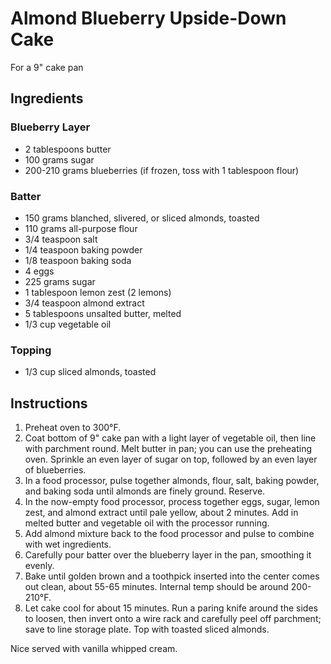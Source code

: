 # Almond Blueberry Upside-Down Cake

For a 9" cake pan

## Ingredients

### Blueberry Layer

- 2 tablespoons butter
- 100 grams sugar
- 200-210 grams blueberries (if frozen, toss with 1 tablespoon flour)

### Batter

- 150 grams blanched, slivered, or sliced almonds, toasted
- 110 grams all-purpose flour
- 3/4 teaspoon salt
- 1/4 teaspoon baking powder
- 1/8 teaspoon baking soda
- 4 eggs
- 225 grams sugar
- 1 tablespoon lemon zest (2 lemons)
- 3/4 teaspoon almond extract
- 5 tablespoons unsalted butter, melted
- 1/3 cup vegetable oil

### Topping

- 1/3 cup sliced almonds, toasted

## Instructions

1. Preheat oven to 300°F.
2. Coat bottom of 9" cake pan with a light layer of vegetable oil, then line with parchment round. Melt butter in pan; you can use the preheating oven. Sprinkle an even layer of sugar on top, followed by an even layer of blueberries.
3. In a food processor, pulse together almonds, flour, salt, baking powder, and baking soda until almonds are finely ground. Reserve.
4. In the now-empty food processor, process together eggs, sugar, lemon zest, and almond extract until pale yellow, about 2 minutes. Add in melted butter and vegetable oil with the processor running.
5. Add almond mixture back to the food processor and pulse to combine with wet ingredients.
6. Carefully pour batter over the blueberry layer in the pan, smoothing it evenly.
7. Bake until golden brown and a toothpick inserted into the center comes out clean, about 55-65 minutes. Internal temp should be around 200-210°F.
8. Let cake cool for about 15 minutes. Run a paring knife around the sides to loosen, then invert onto a wire rack and carefully peel off parchment; save to line storage plate. Top with toasted sliced almonds.

Nice served with vanilla whipped cream.
